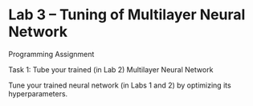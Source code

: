 # Lab 3 – Tuning of Multilayer Neural Network

Programming Assignment<br>

Task 1: Tube your trained (in Lab 2) Multilayer Neural Network<br>

Tune your trained neural network (in Labs 1 and 2) by optimizing its hyperparameters.<br>